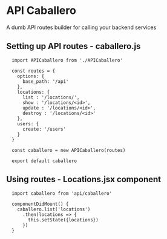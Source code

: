 # API Caballero

A dumb API routes builder for calling your backend services

## Setting up API routes - caballero.js

```
  import APICaballero from './APICaballero'

  const routes = {
    options: {
      base_path: '/api'
    },
    locations: {
      list : '/locations/',
      show : '/locations/<id>',
      update : '/locations/<id>',
      destroy : '/locations/<id>'
    },
    users: {
      create: '/users'
    }
  }

  const caballero = new APICaballero(routes)

  export default caballero
```

## Using routes - Locations.jsx component

```
  import caballero from 'api/caballero'

  componentDidMount() {
    caballero.list('locations')
      .then(locations => {
        this.setState({locations})
      })
  }
```
